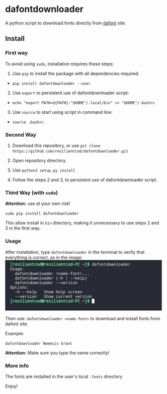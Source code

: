 # dafontdownloader

  

A python script to download fonts directly from [dafont](dafont.com) site.

## Install

  

### First way

To avoid using `sudo`, installation requires these steps:

  

1. Use `pip` to install the package with all dependencies required:

  

* `pip install dafontdownloader --user`

  

2. Use `export` to persistent use of dafontdownloader script:

  

* `echo "export PATH=${PATH}:"$HOME"/.local/bin" >> "$HOME"/.bashrc`

  

3. Use `source` to start using script in command line:

  

* `source .bashrc`

  

### Second Way

1. Download this repository, or use `git clone https://github.com/resilientcod/dafontdownloader.git`

2. Open repository directory.

3. Use `python3 setup.py install`

4. Follow the steps 2 and 3, to persistent use of dafontdownloader script.



### Third Way (with `sudo`)

**Attention:** use at your own risk!



`sudo pip install dafontdownloader`



This allow install in `bin` directory, making it unnecessary to use steps 2 and 3 in the first way.

### Usage
After installation, type `dafontdownloader` in the terminal to verify that everything is correct,
as in the image:
![print1](print1.png)

Then use: `dafontdownloader <name-font>` to download and install fonts from dafont site.

Example:

`dafontdownloader Nemesis Grant`

**Attention:** Make sure you type the name correctly!

### More info

The fonts are installed in the user's local `.fonts` directory

Enjoy!